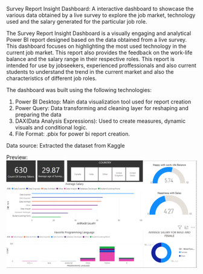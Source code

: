 Survey Report Insight Dashboard:
A interactive dashboard to showcase the various data obtained by a live survey to explore the job market, technology used and the salary generated for the particular job role.

The Survey Report Insight Dashboard is a visually engaging and analytical Power BI report designed based on the data obtained from a live survey. This dashboard focuses on highlighting the most used technology in the current job market. This report also 
provides the feedback on the work-life balance and the salary range in their respective roles. This report is intended for use by jobseekers, experienced proffessionals and also current students to understand the trend in the current market and also the characteristics of different job roles.

The dashboard was built using the following technologies:
1. Power BI Desktop: Main data visualization tool used for report creation
2. Power Query: Data transforming and cleaning layer for reshaping and preparing the data
3. DAX(Data Analysis Expressions): Used to create measures, dynamic visuals and conditional logic.
4. File Format: .pbix for power bi report creation.

Data source:
Extracted the dataset from Kaggle

Preview: ![Dashboard Preview](https://github.com/Pramods389/Survey_Report/blob/main/Dashboard%20Preview.png)

